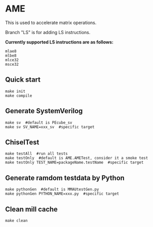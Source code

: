 # AME

This is used to accelerate matrix operations.

Branch "LS" is for adding LS instructions.

**Currently supported LS instructions are as follows:**

```
mlae8
mlbe8
mlce32
msce32
```
## Quick start

```
make init
make compile
```

## Generate SystemVerilog

```
make sv  #default is PEcube_sv
make sv SV_NAME=xxx_sv  #specific target
```

## ChiselTest

```
make testAll  #run all tests
make testOnly  #default is AME.AMETest, consider it a smoke test
make testOnly TEST_NAME=packageName.testName  #specific target
```

## Generate ramdom testdata by Python

```
make pythonGen  #default is MMAUtestGen.py
make pythonGen PYTHON_NAME=xxx.py  #specific target
```

## Clean mill cache

```
make clean
```

